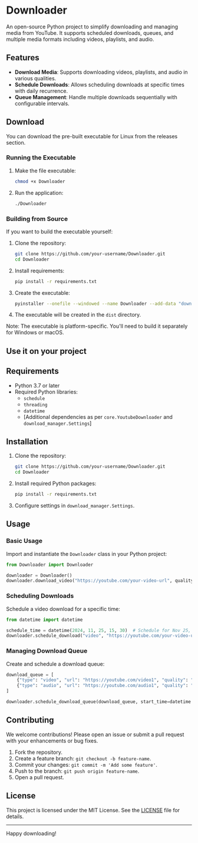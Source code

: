 # Downloader

An open-source Python project to simplify downloading and managing media from YouTube. It supports scheduled downloads, queues, and multiple media formats including videos, playlists, and audio.

## Features

- **Download Media**: Supports downloading videos, playlists, and audio in various qualities.
- **Schedule Downloads**: Allows scheduling downloads at specific times with daily recurrence.
- **Queue Management**: Handle multiple downloads sequentially with configurable intervals.

## Download

You can download the pre-built executable for Linux from the releases section.

### Running the Executable

1. Make the file executable:
   ```bash
   chmod +x Downloader
   ```

2. Run the application:
   ```bash
   ./Downloader
   ```

### Building from Source

If you want to build the executable yourself:

1. Clone the repository:
   ```bash
   git clone https://github.com/your-username/Downloader.git
   cd Downloader
   ```

2. Install requirements:
   ```bash
   pip install -r requirements.txt
   ```

3. Create the executable:
   ```bash
   pyinstaller --onefile --windowed --name Downloader --add-data "download_manager:download_manager" --add-data "core:core" main.py
   ```

4. The executable will be created in the `dist` directory.

Note: The executable is platform-specific. You'll need to build it separately for Windows or macOS.

## Use it on your project

## Requirements

- Python 3.7 or later
- Required Python libraries:
  - `schedule`
  - `threading`
  - `datetime`
  - [Additional dependencies as per `core.YoutubeDownloader` and `download_manager.Settings`]

## Installation

1. Clone the repository:
   ```bash
   git clone https://github.com/your-username/Downloader.git
   cd Downloader
   ```

2. Install required Python packages:
   ```bash
   pip install -r requirements.txt
   ```

3. Configure settings in `download_manager.Settings`.

## Usage

### Basic Usage

Import and instantiate the `Downloader` class in your Python project:
```python
from Downloader import Downloader

downloader = Downloader()
downloader.download_video("https://youtube.com/your-video-url", quality="best")
```

### Scheduling Downloads

Schedule a video download for a specific time:
```python
from datetime import datetime

schedule_time = datetime(2024, 11, 25, 15, 30)  # Schedule for Nov 25, 2024, at 3:30 PM
downloader.schedule_download("video", "https://youtube.com/your-video-url", schedule_time)
```

### Managing Download Queue

Create and schedule a download queue:
```python
download_queue = [
    {"type": "video", "url": "https://youtube.com/video1", "quality": "1080p"},
    {"type": "audio", "url": "https://youtube.com/audio1", "quality": "best"},
]

downloader.schedule_download_queue(download_queue, start_time=datetime.now(), interval_minutes=10)
```

## Contributing

We welcome contributions! Please open an issue or submit a pull request with your enhancements or bug fixes.

1. Fork the repository.
2. Create a feature branch: `git checkout -b feature-name`.
3. Commit your changes: `git commit -m 'Add some feature'`.
4. Push to the branch: `git push origin feature-name`.
5. Open a pull request.

## License

This project is licensed under the MIT License. See the [LICENSE](LICENSE) file for details.

---

Happy downloading!
